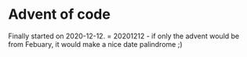 # Advent of code

Finally started on 2020-12-12.
= 20201212 - if only the advent would be from Febuary, it would make a nice date palindrome ;)


